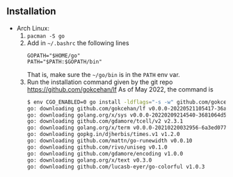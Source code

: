 ## Installation
- Arch Linux:
  1. `pacman -S go`
  1. Add in `~/.bashrc` the following lines
     ```
     GOPATH="$HOME/go"
     PATH="$PATH:$GOPATH/bin"
     ```
     That is, make sure the `~/go/bin` is in the `PATH` env var.
  1. Run the installation command given by the git repo <https://github.com/gokcehan/lf>
     As of May 2022, the command is
     ```bash
     $ env CGO_ENABLED=0 go install -ldflags="-s -w" github.com/gokcehan/lf@latest
     go: downloading github.com/gokcehan/lf v0.0.0-20220521105417-36a7a1831658
     go: downloading golang.org/x/sys v0.0.0-20220209214540-3681064d5158
     go: downloading github.com/gdamore/tcell/v2 v2.3.1
     go: downloading golang.org/x/term v0.0.0-20210220032956-6a3ed077a48d
     go: downloading gopkg.in/djherbis/times.v1 v1.2.0
     go: downloading github.com/mattn/go-runewidth v0.0.10
     go: downloading github.com/rivo/uniseg v0.1.0
     go: downloading github.com/gdamore/encoding v1.0.0
     go: downloading golang.org/x/text v0.3.0
     go: downloading github.com/lucasb-eyer/go-colorful v1.0.3
     ```

